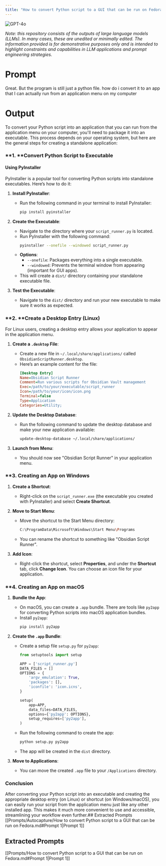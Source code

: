 ```yaml
---
title: "How to convert Python script to a GUI that can be run on Fedora"
---
```

![GPT-4o](https://img.shields.io/badge/GPT--4o-3333FF?style=for-the-badge&logo=openai&logoColor=white)



*Note: this repository consists of the outputs of large language models (LLMs). In many cases, these are unedited or minimally edited. The information provided is for demonstrative purposes only and is intended to highlight constraints and capabilities in LLM applications and prompt engineering strategies.*


# Prompt

Great. But the program is still just a python file. how do i convert it to an app that I can actually run from an application menu on my computer

# Output

To convert your Python script into an application that you can run from the application menu on your computer, you'll need to package it into an executable. This process depends on your operating system, but here are the general steps for creating a standalone application:

### **1. **Convert Python Script to Executable

#### **Using PyInstaller**
PyInstaller is a popular tool for converting Python scripts into standalone executables. Here’s how to do it:

1. **Install PyInstaller**:
   - Run the following command in your terminal to install PyInstaller:
     ```bash
     pip install pyinstaller
     ```

2. **Create the Executable**:
   - Navigate to the directory where your `script_runner.py` is located.
   - Run PyInstaller with the following command:
     ```bash
     pyinstaller --onefile --windowed script_runner.py
     ```
   - **Options**:
     - `--onefile`: Packages everything into a single executable.
     - `--windowed`: Prevents the terminal window from appearing (important for GUI apps).
   - This will create a `dist/` directory containing your standalone executable file.

3. **Test the Executable**:
   - Navigate to the `dist/` directory and run your new executable to make sure it works as expected.

### **2. **Create a Desktop Entry (Linux)
For Linux users, creating a desktop entry allows your application to appear in the application menu.

1. **Create a `.desktop` File**:
   - Create a new file in `~/.local/share/applications/` called `ObsidianScriptRunner.desktop`.
   - Here’s an example content for the file:
     ```ini
     [Desktop Entry]
     Name=Obsidian Script Runner
     Comment=Run various scripts for Obsidian Vault management
     Exec=/path/to/your/executable/script_runner
     Icon=/path/to/your/icon/icon.png
     Terminal=false
     Type=Application
     Categories=Utility;
     ```

2. **Update the Desktop Database**:
   - Run the following command to update the desktop database and make your new application available:
     ```bash
     update-desktop-database ~/.local/share/applications/
     ```

3. **Launch from Menu**:
   - You should now see "Obsidian Script Runner" in your application menu.

### **3. **Creating an App on Windows**

1. **Create a Shortcut**:
   - Right-click on the `script_runner.exe` (the executable you created with PyInstaller) and select **Create Shortcut**.

2. **Move to Start Menu**:
   - Move the shortcut to the Start Menu directory:
     ```bash
     C:\ProgramData\Microsoft\Windows\Start Menu\Programs
     ```
   - You can rename the shortcut to something like "Obsidian Script Runner".

3. **Add Icon**:
   - Right-click the shortcut, select **Properties**, and under the **Shortcut** tab, click **Change Icon**. You can choose an icon file for your application.

### **4. **Creating an App on macOS**

1. **Bundle the App**:
   - On macOS, you can create a `.app` bundle. There are tools like `py2app` for converting Python scripts into macOS application bundles.
   - Install `py2app`:
     ```bash
     pip install py2app
     ```

2. **Create the `.app` Bundle**:
   - Create a setup file `setup.py` for `py2app`:
     ```python
     from setuptools import setup

     APP = ['script_runner.py']
     DATA_FILES = []
     OPTIONS = {
         'argv_emulation': True,
         'packages': [],
         'iconfile': 'icon.icns',
     }

     setup(
         app=APP,
         data_files=DATA_FILES,
         options={'py2app': OPTIONS},
         setup_requires=['py2app'],
     )
     ```
   - Run the following command to create the app:
     ```bash
     python setup.py py2app
     ```
   - The app will be created in the `dist` directory.

3. **Move to Applications**:
   - You can move the created `.app` file to your `/Applications` directory.

### **Conclusion**
After converting your Python script into an executable and creating the appropriate desktop entry (on Linux) or shortcut (on Windows/macOS), you can easily run your script from the application menu just like any other installed app. This makes it much more convenient to use and accessible, streamlining your workflow even further.## Extracted Prompts
[[Prompts/Autocapture/How to convert Python script to a GUI that can be run on Fedora.md#Prompt 1|Prompt 1]]





## Extracted Prompts
[[Prompts/How to convert Python script to a GUI that can be run on Fedora.md#Prompt 1|Prompt 1]]
